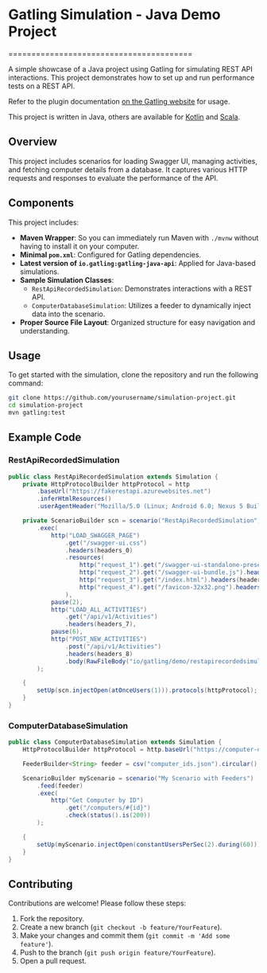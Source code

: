 # Gatling Simulation - Java Demo Project
========================================

A simple showcase of a Java project using Gatling for simulating REST API interactions. This project demonstrates how to set up and run performance tests on a REST API.

Refer to the plugin documentation [on the Gatling website](https://docs.gatling.io/reference/integrations/build-tools/maven-plugin/) for usage.

This project is written in Java, others are available for [Kotlin](https://github.com/gatling/gatling-maven-plugin-demo-kotlin)
and [Scala](https://github.com/gatling/gatling-maven-plugin-demo-scala).

## Overview
This project includes scenarios for loading Swagger UI, managing activities, and fetching computer details from a database. It captures various HTTP requests and responses to evaluate the performance of the API.

## Components
This project includes:

* **Maven Wrapper**: So you can immediately run Maven with `./mvnw` without having to install it on your computer.
* **Minimal `pom.xml`**: Configured for Gatling dependencies.
* **Latest version of `io.gatling:gatling-java-api`**: Applied for Java-based simulations.
* **Sample Simulation Classes**:
  - `RestApiRecordedSimulation`: Demonstrates interactions with a REST API.
  - `ComputerDatabaseSimulation`: Utilizes a feeder to dynamically inject data into the scenario.
* **Proper Source File Layout**: Organized structure for easy navigation and understanding.

## Usage
To get started with the simulation, clone the repository and run the following command:

```bash
git clone https://github.com/yourusername/simulation-project.git
cd simulation-project
mvn gatling:test
```

## Example Code

### RestApiRecordedSimulation
```java
public class RestApiRecordedSimulation extends Simulation {
    private HttpProtocolBuilder httpProtocol = http
        .baseUrl("https://fakerestapi.azurewebsites.net")
        .inferHtmlResources()
        .userAgentHeader("Mozilla/5.0 (Linux; Android 6.0; Nexus 5 Build/MRA58N) AppleWebKit/537.36 (KHTML, like Gecko) Chrome/131.0.0.0 Mobile Safari/537.36");

    private ScenarioBuilder scn = scenario("RestApiRecordedSimulation")
        .exec(
            http("LOAD_SWAGGER_PAGE")
                .get("/swagger-ui.css")
                .headers(headers_0)
                .resources(
                    http("request_1").get("/swagger-ui-standalone-preset.js").headers(headers_0),
                    http("request_2").get("/swagger-ui-bundle.js").headers(headers_0),
                    http("request_3").get("/index.html").headers(headers_3),
                    http("request_4").get("/favicon-32x32.png").headers(headers_0)
                ),
            pause(2),
            http("LOAD_ALL_ACTIVITIES")
                .get("/api/v1/Activities")
                .headers(headers_7),
            pause(6),
            http("POST_NEW_ACTIVITIES")
                .post("/api/v1/Activities")
                .headers(headers_8)
                .body(RawFileBody("io/gatling/demo/restapirecordedsimulation/0008_request.json"))
        );

    {
        setUp(scn.injectOpen(atOnceUsers(1))).protocols(httpProtocol);
    }
}
```

### ComputerDatabaseSimulation
```java
public class ComputerDatabaseSimulation extends Simulation {
    HttpProtocolBuilder httpProtocol = http.baseUrl("https://computer-database.gatling.io").acceptHeader("text/html");

    FeederBuilder<String> feeder = csv("computer_ids.json").circular();

    ScenarioBuilder myScenario = scenario("My Scenario with Feeders")
        .feed(feeder)
        .exec(
            http("Get Computer by ID")
                .get("/computers/#{id}")
                .check(status().is(200))
        );

    {
        setUp(myScenario.injectOpen(constantUsersPerSec(2).during(60))).protocols(httpProtocol);
    }
}
```

## Contributing
Contributions are welcome! Please follow these steps:
1. Fork the repository.
2. Create a new branch (`git checkout -b feature/YourFeature`).
3. Make your changes and commit them (`git commit -m 'Add some feature'`).
4. Push to the branch (`git push origin feature/YourFeature`).
5. Open a pull request.

